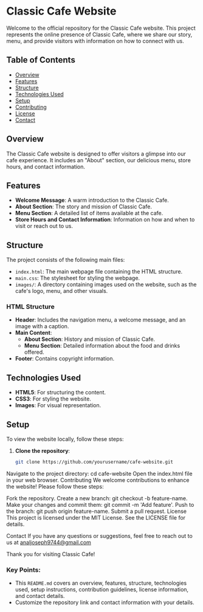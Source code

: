 # Classic Cafe Website

Welcome to the official repository for the Classic Cafe website. This project represents the online presence of Classic Cafe, where we share our story, menu, and provide visitors with information on how to connect with us.

## Table of Contents

- [Overview](#overview)
- [Features](#features)
- [Structure](#structure)
- [Technologies Used](#technologies-used)
- [Setup](#setup)
- [Contributing](#contributing)
- [License](#license)
- [Contact](#contact)

## Overview

The Classic Cafe website is designed to offer visitors a glimpse into our cafe experience. It includes an "About" section, our delicious menu, store hours, and contact information.

## Features

- **Welcome Message**: A warm introduction to the Classic Cafe.
- **About Section**: The story and mission of Classic Cafe.
- **Menu Section**: A detailed list of items available at the cafe.
- **Store Hours and Contact Information**: Information on how and when to visit or reach out to us.

## Structure

The project consists of the following main files:

- `index.html`: The main webpage file containing the HTML structure.
- `main.css`: The stylesheet for styling the webpage.
- `images/`: A directory containing images used on the website, such as the cafe's logo, menu, and other visuals.

### HTML Structure

- **Header**: Includes the navigation menu, a welcome message, and an image with a caption.
- **Main Content**: 
  - **About Section**: History and mission of Classic Cafe.
  - **Menu Section**: Detailed information about the food and drinks offered.
- **Footer**: Contains copyright information.

## Technologies Used

- **HTML5**: For structuring the content.
- **CSS3**: For styling the website.
- **Images**: For visual representation.

## Setup

To view the website locally, follow these steps:

1. **Clone the repository**:
   ```bash
   git clone https://github.com/yourusername/cafe-website.git
Navigate to the project directory:
cd cafe-website
Open the index.html file in your web browser.
Contributing
We welcome contributions to enhance the website! Please follow these steps:

Fork the repository.
Create a new branch: git checkout -b feature-name.
Make your changes and commit them: git commit -m 'Add feature'.
Push to the branch: git push origin feature-name.
Submit a pull request.
License
This project is licensed under the MIT License. See the LICENSE file for details.

Contact
If you have any questions or suggestions, feel free to reach out to us at analjoseph9744@gmail.com

Thank you for visiting Classic Cafe!

### Key Points:
- This `README.md` covers an overview, features, structure, technologies used, setup instructions, contribution guidelines, license information, and contact details.
- Customize the repository link and contact information with your details.

